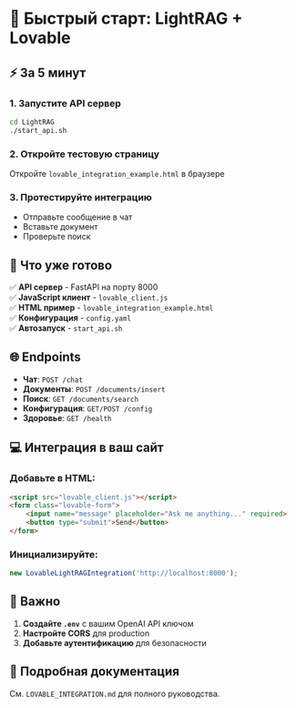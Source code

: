 # 🚀 Быстрый старт: LightRAG + Lovable

## ⚡ За 5 минут

### 1. Запустите API сервер
```bash
cd LightRAG
./start_api.sh
```

### 2. Откройте тестовую страницу
Откройте `lovable_integration_example.html` в браузере

### 3. Протестируйте интеграцию
- Отправьте сообщение в чат
- Вставьте документ
- Проверьте поиск

## 🔧 Что уже готово

✅ **API сервер** - FastAPI на порту 8000  
✅ **JavaScript клиент** - `lovable_client.js`  
✅ **HTML пример** - `lovable_integration_example.html`  
✅ **Конфигурация** - `config.yaml`  
✅ **Автозапуск** - `start_api.sh`  

## 🌐 Endpoints

- **Чат**: `POST /chat`
- **Документы**: `POST /documents/insert`
- **Поиск**: `GET /documents/search`
- **Конфигурация**: `GET/POST /config`
- **Здоровье**: `GET /health`

## 💻 Интеграция в ваш сайт

### Добавьте в HTML:
```html
<script src="lovable_client.js"></script>
<form class="lovable-form">
    <input name="message" placeholder="Ask me anything..." required>
    <button type="submit">Send</button>
</form>
```

### Инициализируйте:
```javascript
new LovableLightRAGIntegration('http://localhost:8000');
```

## 🚨 Важно

1. **Создайте `.env`** с вашим OpenAI API ключом
2. **Настройте CORS** для production
3. **Добавьте аутентификацию** для безопасности

## 📖 Подробная документация

См. `LOVABLE_INTEGRATION.md` для полного руководства.
